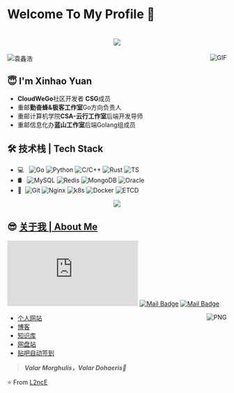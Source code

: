 
# Welcome To My Profile 👋

<h1 align="center">
  <a href="https://lanlance.cn/">
    <img src="https://readme-typing-svg.herokuapp.com?font=EB+Garamond&size=27&color=1662B5&center=true&vCenter=true&lines=fmt.Printf(%22Hello%2C+World%22);%E5%97%A8%E5%91%80%EF%BC%8C%E4%BD%A0%E6%9D%A5%E8%BE%A3%EF%BC%81%F0%9F%92%95">
  </a>
</h1>

<img src="https://user-images.githubusercontent.com/104130938/190409698-06dafee9-aec2-43df-8226-8351c331447d.jpg" alt="袁鑫浩" style="max-width: 100%;">

<img align="right" alt="GIF" src="https://raw.githubusercontent.com/JoeyBling/JoeyBling/master/pic/pusheencode.gif" />

## 😇 I'm Xinhao Yuan
- **CloudWeGo**社区开发者 **CSG**成员
- 重邮**勤奋蜂&极客工作室**Go方向负责人
- 重邮计算机学院**CSA-云行工作室**后端开发导师
- 重邮信息化办**蓝山工作室**后端Golang组成员

## 🛠 技术栈 | Tech Stack

- 💻 &#160; ![Go](https://img.shields.io/badge/-Go-333333?style=flat&logo=Go&logoColor=007396)
![Python](https://img.shields.io/badge/-Python-333333?style=flat&logo=Python&logoColor=FCC624)
![C/C++](https://img.shields.io/badge/-C/C++-333333?style=flat&logo=C)
![Rust](https://img.shields.io/badge/-Rust-333333?style=flat&logo=Rust)
![TS](https://img.shields.io/badge/-TS-333333?style=flat&logo=TypeScript)
- 🛢 &#160; ![MySQL](https://img.shields.io/badge/-MySQL-333333?style=flat&logo=mysql)
![Redis](https://img.shields.io/badge/-Redis-333333?style=flat&logo=redis)
![MongoDB](https://img.shields.io/badge/-MongoDB-333333?style=flat&logo=MongoDB)
![Oracle](https://img.shields.io/badge/-Oracle-333333?style=flat&logo=Oracle)
- 🔧 &#160;![Git](https://img.shields.io/badge/-Git-333333?style=flat&logo=git)
![Nginx](https://img.shields.io/badge/-Nginx-333333?style=flat&logo=Nginx)
![k8s](https://img.shields.io/badge/-k8s-333333?style=flat&logo=kubernetes)
![Docker](https://img.shields.io/badge/-Docker-333333?style=flat&logo=Docker)
![ETCD](https://img.shields.io/badge/-ETCD-333333?style=flat&logo=ETCD)

<div align="center"> <img src="https://activity-graph.herokuapp.com/graph?username=L2ncE&theme=minimal" /> </div>

## 😎 [关于我 | About Me](https://lanlance.cn/about)

[![Mail Badge](https://img.shields.io/badge/-生活邮箱（不怎么会回复）-c14438?style=flat&logo=Gmail&logoColor=white&link=mailto:llance_24@foxmail.com)](mailto:llance_24@foxmail.com)
[![Mail Badge](https://img.shields.io/badge/-工作邮箱（有事找这个）-c14438?style=flat&logo=Gmail&logoColor=white&link=mailto:yuanxinhao@lanlance.cn)](mailto:yuanxinhao@lanlance.cn)
[![Mail Badge](https://img.shields.io/badge/-勤奋蜂专用（学第学妹找这个）-c14438?style=flat&logo=Gmail&logoColor=white&link=mailto:yuanxinhao@gocybee.team)](mailto:yuanxinhao@gocybee.team)

<img align="right" alt="PNG" src="https://github-readme-stats.vercel.app/api?username=L2ncE&show_icons=true&theme=default_repocard" />

- [个人网站](https://lanlance.cn/)
- [博客](https://lanlance.cn/blog/)
- [知识库](https://gists.lanlance.cn/)
- [网盘站](https://pan.lanlance.cn/)
- [贴吧自动签到](https://tieba.lanlance.cn/)

> ***Valar Morghulis，Valar Dohaeris🤞***

⭐️ From [L2ncE](https://github.com/L2ncE)

